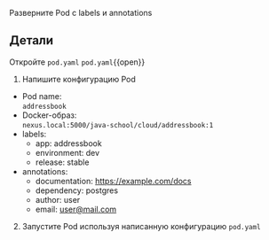 Разверните Pod c labels и annotations

## Детали

Откройте `pod.yaml`
`pod.yaml`{{open}}

1. Напишите конфигурацию Pod

- Pod name: \
  `addressbook`
- Docker-образ: \
  `nexus.local:5000/java-school/cloud/addressbook:1`
- labels:
    - app: addressbook
    - environment: dev
    - release: stable
- annotations:
    - documentation: https://example.com/docs
    - dependency: postgres
    - author: user
    - email: user@mail.com

2. Запустите Pod используя написанную конфигурацию `pod.yaml`